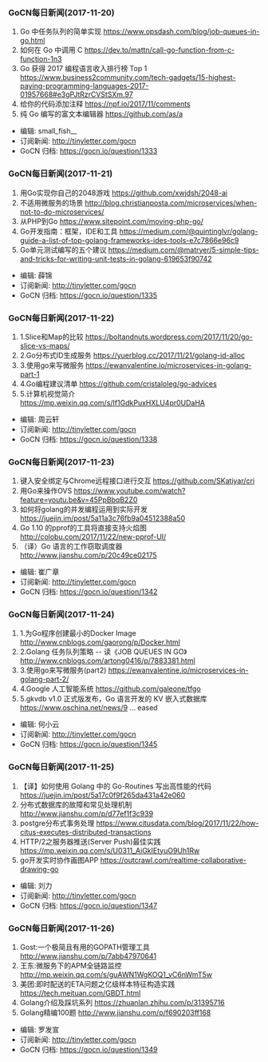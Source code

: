 ### GoCN每日新闻(2017-11-20)

1. Go 中任务队列的简单实现 https://www.opsdash.com/blog/job-queues-in-go.html
2. 如何在 Go 中调用 C https://dev.to/mattn/call-go-function-from-c-function-1n3
3. Go 获得 2017 编程语言收入排行榜 Top 1 https://www.business2community.com/tech-gadgets/15-highest-paying-programming-languages-2017-01957668#e3gPJtRzrCVStSXm.97
4. 给你的代码添加注释 https://npf.io/2017/11/comments
5. 纯 Go 编写的富文本编辑器 https://github.com/as/a

* 编辑: small_fish__
* 订阅新闻: http://tinyletter.com/gocn
* GoCN 归档: https://gocn.io/question/1333

### GoCN每日新闻(2017-11-21)

1. 用Go实现你自己的2048游戏 https://github.com/xwjdsh/2048-ai
2. 不适用微服务的场景 http://blog.christianposta.com/microservices/when-not-to-do-microservices/
3. 从PHP到Go https://www.sitepoint.com/moving-php-go/
4. Go开发指南：框架，IDE和工具 https://medium.com/@quintinglvr/golang-guide-a-list-of-top-golang-frameworks-ides-tools-e7c7866e96c9
5. Go单元测试编写的五个建议 https://medium.com/@matryer/5-simple-tips-and-tricks-for-writing-unit-tests-in-golang-619653f90742

* 编辑: 薛锦
* 订阅新闻: http://tinyletter.com/gocn
* GoCN 归档: https://gocn.io/question/1335

### GoCN每日新闻(2017-11-22)

1. 1.Slice和Map的比较 https://boltandnuts.wordpress.com/2017/11/20/go-slice-vs-maps/
2. 2.Go分布式ID生成服务 https://yuerblog.cc/2017/11/21/golang-id-alloc
3. 3.使用go来写微服务 https://ewanvalentine.io/microservices-in-golang-part-1
4. 4.Go编程建议清单 https://github.com/cristaloleg/go-advices
5. 5.计算机视觉简介 https://mp.weixin.qq.com/s/If1GdkPuxHXLU4pr0UDaHA

* 编辑: 周云轩
* 订阅新闻: http://tinyletter.com/gocn
* GoCN 归档: https://gocn.io/question/1338

### GoCN每日新闻(2017-11-23)

1. 键入安全绑定与Chrome远程接口进行交互 https://github.com/SKatiyar/cri
2. 用Go来操作OVS https://www.youtube.com/watch?feature=youtu.be&v=45PpBbqB2Z0
3. 如何将golang的并发编程运用到实际开发 https://juejin.im/post/5a11a3c76fb9a04512388a50
4. Go 1.10 的pprof的工具将直接支持火焰图 http://colobu.com/2017/11/22/new-pprof-UI/
5. （译）Go 语言的工作窃取调度器 http://www.jianshu.com/p/20c49ce02175

* 编辑: 崔广章
* 订阅新闻: http://tinyletter.com/gocn
* GoCN 归档: https://gocn.io/question/1342

### GoCN每日新闻(2017-11-24)

1. 1.为Go程序创建最小的Docker Image http://www.cnblogs.com/gaorong/p/Docker.html
2. 2.Golang 任务队列策略 -- 读《JOB QUEUES IN GO》 http://www.cnblogs.com/artong0416/p/7883381.html
3. 3.使用go来写微服务(part2) https://ewanvalentine.io/microservices-in-golang-part-2/
4. 4.Google 人工智能系统 https://github.com/galeone/tfgo
5. 5.gkvdb v1.0 正式版发布，Go 语言开发的 KV 嵌入式数据库 https://www.oschina.net/news/9 ... eased

* 编辑: 何小云
* 订阅新闻: http://tinyletter.com/gocn
* GoCN 归档: https://gocn.io/question/1345

### GoCN每日新闻(2017-11-25)

1. 【译】如何使用 Golang 中的 Go-Routines 写出高性能的代码 https://juejin.im/post/5a17c0f9f265da431a42e060
2. 分布式数据库的故障和常见处理机制 http://www.jianshu.com/p/d77ef1f3c939
3. postgre分布式事务处理 https://www.citusdata.com/blog/2017/11/22/how-citus-executes-distributed-transactions
4. HTTP/2之服务器推送(Server Push)最佳实践 https://mp.weixin.qq.com/s/U0311_AiGkIEtyuO9Uh1Rw
5. go开发实时协作画图APP https://outcrawl.com/realtime-collaborative-drawing-go

* 编辑: 刘力
* 订阅新闻: http://tinyletter.com/gocn
* GoCN 归档: https://gocn.io/question/1347

### GoCN每日新闻(2017-11-26)

1. Gost:一个极简且有用的GOPATH管理工具 http://www.jianshu.com/p/7abb47970641
2. 王东:微服务下的APM全链路监控 http://mp.weixin.qq.com/s/guAWN1WgKOQ1_vC6nWmT5w
3. 美团:即时配送的ETA问题之亿级样本特征构造实践 https://tech.meituan.com/GBDT.html
4. Golang介绍及踩坑系列 https://zhuanlan.zhihu.com/p/31395716
5. Golang精编100题 http://www.jianshu.com/p/f690203ff168

* 编辑: 罗发宣
* 订阅新闻: http://tinyletter.com/gocn
* GoCN 归档: https://gocn.io/question/1349
